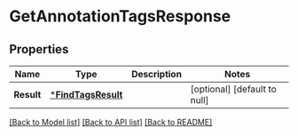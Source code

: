 # GetAnnotationTagsResponse

## Properties
Name | Type | Description | Notes
------------ | ------------- | ------------- | -------------
**Result** | [***FindTagsResult**](FindTagsResult.md) |  | [optional] [default to null]

[[Back to Model list]](../README.md#documentation-for-models) [[Back to API list]](../README.md#documentation-for-api-endpoints) [[Back to README]](../README.md)


